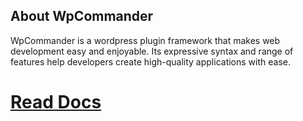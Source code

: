 ## About WpCommander

WpCommander is a wordpress plugin framework that makes web development easy and enjoyable. Its expressive syntax and range of features help developers create high-quality applications with ease.

<h1>
	<a href="https://github.com/wpcommander/wpcommander">Read Docs</a>
</h1>